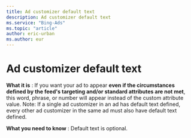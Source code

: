 ```yaml
---
title: Ad customizer default text
description: Ad customizer default text
ms.service: "Bing-Ads"
ms.topic: "article"
author: eric-urban
ms.author: eur
---
```


# Ad customizer default text

**What it is** : If you want your ad to appear **even if the circumstances defined by the feed's targeting and/or standard attributes are not met**, this word, phrase, or number will appear instead of the custom attribute value. Note: If a single ad customizer in an ad has default text defined, every other ad customizer in the same ad must also have default text defined.

**What you need to know** : Default text is optional.


